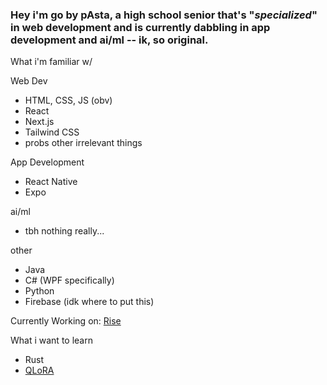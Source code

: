 ### Hey i'm go by pAsta, a high school senior that's "*specialized*" in web development and is currently dabbling in app development and ai/ml -- ik, so original. 

What i'm familiar w/

  Web Dev
  - HTML, CSS, JS (obv)
  - React
  - Next.js
  - Tailwind CSS
  - probs other irrelevant things

  App Development
  - React Native
  - Expo
 
  ai/ml
  - tbh nothing really...
 
  other
  - Java
  - C# (WPF specifically)
  - Python
  - Firebase (idk where to put this)

  Currently Working on: [Rise](https://github.com/pAsta-kun/Rise)

  What i want to learn
  - Rust
  - [QLoRA](https://github.com/artidoro/qlora)
<!--
**pAsta-kun/pAsta-kun** is a ✨ _special_ ✨ repository because its `README.md` (this file) appears on your GitHub profile.

Here are some ideas to get you started:

- 🔭 I’m currently working on ...
- 🌱 I’m currently learning ...
- 👯 I’m looking to collaborate on ...
- 🤔 I’m looking for help with ...
- 💬 Ask me about ...
- 📫 How to reach me: ...
- 😄 Pronouns: ...
- ⚡ Fun fact: ...
-->
